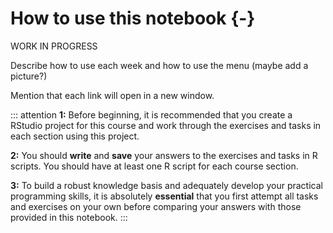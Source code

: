 
# How to use this notebook {-}

WORK IN PROGRESS

Describe how to use each week and how to use the menu (maybe add a picture?)

Mention that each link will open in a new window. 

::: attention
**1:** Before beginning, it is recommended that you create a RStudio project for this course and work through the exercises and tasks in each section using this project. 

**2:** You should **write** and **save** your answers to the exercises and tasks in R scripts. You should have at least one R script for each course section. 

**3:** To build a robust knowledge basis and adequately develop your practical programming skills, it is absolutely **essential** that you first attempt all tasks and exercises on your own before comparing your answers with those provided in this notebook. 
:::
